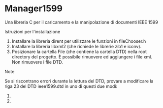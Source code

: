# Manager1599
Una libreria C per il caricamento e la manipolazione di documenti IEEE 1599

Istruzioni per l'installazione

1) Installare la libreria dirent per utilizzare le funzioni in fileChooser.h
2) Installare la libreria libxml2 (che richiede le librerie zib1 e iconv).
2) Posizionare la cartella File (che contiene la cartella DTD) nella root directory del progetto.
     È possibile rimuovere ed aggiungere i file xml. Non rimuovere i file DTD.
         
Note
 
Se si riscontrano errori durante la lettura del DTD, provare a modificare la riga 23 del DTD ieee1599.dtd in uno di questi due modi:
 
1) <!ENTITY % midixml SYSTEM "`midixml.dtd" > 
2) <!ENTITY % midixml SYSTEM "MIDIEvents10.dtd" >
